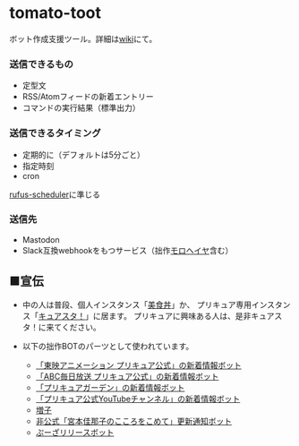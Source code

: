 # tomato-toot

ボット作成支援ツール。詳細は[wiki](https://github.com/pooza/tomato-toot/wiki)にて。

### 送信できるもの

- 定型文
- RSS/Atomフィードの新着エントリー
- コマンドの実行結果（標準出力）

### 送信できるタイミング

- 定期的に（デフォルトは5分ごと）
- 指定時刻
- cron

[rufus-scheduler](https://github.com/jmettraux/rufus-scheduler)に準じる

### 送信先

- Mastodon
- Slack互換webhookをもつサービス（拙作[モロヘイヤ](https://github.com/pooza/mulukhiya-toot-proxy)含む）

## ■宣伝

- 中の人は普段、個人インスタンス「[美食丼](https://mstdn.b-shock.org/)」か、
プリキュア専用インスタンス「[キュアスタ！](https://precure.ml/)」に居ます。
プリキュアに興味ある人は、是非キュアスタ！に来てください。

- 以下の拙作BOTのパーツとして使われています。
  - [「東映アニメーション プリキュア公式」の新着情報ボット](https://precure.ml/@toei_bot)
  - [「ABC毎日放送 プリキュア公式」の新着情報ボット](https://precure.ml/@abc_bot)
  - [「プリキュアガーデン」の新着情報ボット](https://precure.ml/@garden_bot)
  - [「プリキュア公式YouTubeチャンネル」の新着情報ボット](https://precure.ml/@youtube_precure_bot)
  - [増子](https://precure.ml/@mikabot)
  - [非公式「宮本佳那子のこころをこめて」更新通知ボット](https://mstdn.b-shock.org/@kanako_blog_bot)
  - [ぷーざリリースボット](https://mstdn.b-shock.org/@release_bot)
